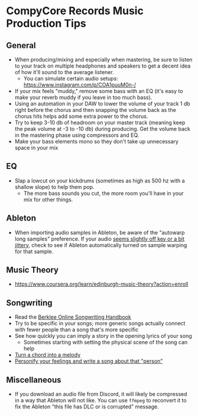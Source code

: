 # CompyCore Records Music Production Tips

## General

- When producing/mixing and especially when mastering, be sure to listen to your track on multiple headphones and speakers to get a decent idea of how it'll sound to the average listener.
	- You can simulate certain audio setups: https://www.instagram.com/p/COA1puuM0n-/
- If your mix feels "muddy," remove some bass with an EQ (it's easy to make your reverb muddy if you leave in too much bass).
- Using an automation in your DAW to lower the volume of your track 1 db right before the chorus and then snapping the volume back as the chorus hits helps add some extra power to the chorus.
- Try to keep 3-10 db of headroom on your master track (meaning keep the peak volume at -3 to -10 db) during producing. Get the volume back in the mastering phase using compressors and EQ.
- Make your bass elements mono so they don't take up unnecessary space in your mix

## EQ

- Slap a lowcut on your kickdrums (sometimes as high as 500 hz with a shallow slope) to help them pop.
	- The more bass sounds you cut, the more room you'll have in your mix for other things.

## Ableton

- When importing audio samples in Ableton, be aware of the "autowarp long samples" preference. If your audio [seems slightly off key or a bit jittery](https://www.reddit.com/r/ableton/comments/caywxv/weird_stuttering_on_imported_mp3_files/), check to see if Ableton automatically turned on sample warping for that sample.

## Music Theory

- https://www.coursera.org/learn/edinburgh-music-theory?action=enroll

## Songwriting

- Read the [Berklee Online Songwriting Handbook](https://welcome.online.berklee.edu/general-download-berklee-online-songwriting-handbook.html?pid=7995&utm_source=facebook&utm_medium=social&utm_campaign=bol-gen-facebook-ad-songwriting-handbook-redoverlaytemplate-engagedvideoviewers&fbclid=PAAabaPKvZhq7sgyGS1BA2oWhuQqrgytsJN8LettVRfZrTUNSdLCCSB61eHW4_aem_AQZGzxUTZR78OkENP05MopSJhrY0IVGbNqJXlxaMIWqU2ZpaZvXCAFBIXpbu27MJ3fNkY45zlCQ487e_UvVPmrZq9kdAcxAH7zB0wzQcHAackA)
- Try to be specific in your songs; more generic songs actually connect with fewer people than a song that's more specific
- See how quickly you can imply a story in the opening lyrics of your song
	- Sometimes starting with setting the physical scene of the song can help
- [Turn a chord into a melody](https://www.tiktok.com/@monsterduckmusic/video/6957865515356294406?_d=secCgYIASAHKAESMgowjRMkdJou%2FgBTIAPekV5t14EAibHMlA8cNaNdbMXh18S%2F1OFlSihv8S32TuMnJRecGgA%3D&language=en&preview_pb=0&sec_user_id=MS4wLjABAAAAiJoE_fEBIhxA7V2IcQvaSnDO4RPKMYd4i-tABBlIVYPJWyqGqSVfePl0NrNj9BPr&share_app_id=1233&share_item_id=6957865515356294406&share_link_id=627BFBB6-C78D-44B1-8A1F-96701327E345&source=h5_m&timestamp=1620232107&tt_from=more&u_code=dgejk5ebll0ga9&user_id=6917269600455410693&utm_campaign=client_share&utm_medium=ios&utm_source=more&_r=1)
- [Personify your feelings and write a song about that "person"](https://www.tiktok.com/@monsterduckmusic/video/6929250742670789893?_d=secCgYIASAHKAESMgowTtzBNzEo0jmjm8%2Bl0aHHAlRWDCftqBdIm6JjEXOlGw7%2FFhpKfvQFvoq4CqSeZ0sVGgA%3D&language=en&preview_pb=0&sec_user_id=MS4wLjABAAAAiJoE_fEBIhxA7V2IcQvaSnDO4RPKMYd4i-tABBlIVYPJWyqGqSVfePl0NrNj9BPr&share_item_id=6929250742670789893&share_link_id=D295DAA1-7724-4869-8668-FAEE34D63325&timestamp=1613366354&tt_from=more&u_code=dgejk5ebll0ga9&user_id=6917269600455410693&utm_campaign=client_share&utm_medium=ios&utm_source=more&source=h5_m&_r=1)

## Miscellaneous

- If you download an audio file from Discord, it will likely be compressed in a way that Ableton will not like. You can use `ffmpeg` to reconvert it to fix the Ableton "this file has DLC or is corrupted" message.
